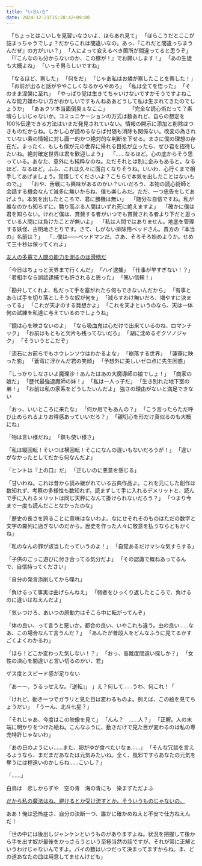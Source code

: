 ```yaml
---
title: "いろいろ"
date: 2024-12-21T15:28:42+09:00
---
```

　｢ちょっとはこいしを見習いなさいよ、ほらあれ見て｣
　｢ほらこうだとここが詰まっちゃうでしょ？だからこれは間違いなの。あっ、『これだと間違っちまうんだぜ』の方がいい？｣
　｢人によって変えるべき箇所が間違ってると思うぞ｣
　｢『こんなのも分からないのか、この豚が！』でお願いします！｣
　｢あの生徒も大概よね｣
　｢いっそ男らしいですね｣


　｢なるほど、察した｣
　｢何をだ｣
　｢じゃあ私はお燐が察したことを察した！｣
　｢お前が出ると話がややこしくなるからやめろ｣
　｢私は全てを悟った｣
　｢そのまま涅槃に至れ｣
　｢やっぱり覚は生きてちゃいけないですかそうですよねこんな能力嫌わない方がおかしいですもんねああどうして私は生まれてきたのでしょうか｣
　｢あぁクソ本当面倒臭ぇなここ｣
　
　
　
　「完全な読心術だって？素晴らしいじゃないか。コミュニケーションの方式は数あれど、自らの想定を100%伝達できる方法はいまだ発見されていない。情報の開示に添加と削除はつきものだからね。しかし心が読めるならば付随も消除も関係ない。改変の為されていない素の情報に対し画一的かつ絶対的な判断を下せる。まさに僕の理想の存在だ。まったく、もしも僕が元の世界に帰れる目処が立ったら、ぜひ君を招待したいね。絶対確定世界は君を歓迎しよう」
　「……なるほど。心の底からそう思っている。あなた、意外にも純粋なのね。ただそれとは別に企みもあると。なるほど、なるほど。ふふ、これは久々に面白くなりそうね。いいわ、心行くまで相手してあげましょう。覚悟してくださいよ？こちらで本気を出したことはないもので。」
　「おや、舌戦にも興味があるのかい？いいだろう、本物の読心術師と会話する機会なんて滅多に無いからね、僕も楽しみだ。ただ、一つ忠告をしてあげよう。本気を出したところで、君に勝機は無い」
　「随分な自信ですね。私が誰なのかも知らずに。驕り高ぶる人間はいずれ死に絶えますよ」
　「確かに僕は君を知らない。けれど僕は、賞賛する者がいつでも賞賛される者より下だと思っている人間には負けたことが無いよ」
　「私は人間ではありません。地底を管理する妖怪、古明地さとりです。さて、しがない排除用ベッドさん。貴方の『本当の』名前は？」
　「…僕は――ベッドマンだ。さあ、そろそろ始めようか。せめて三十秒は保ってくれよ」


[友人の多寡で人間の能力を測るのは滑稽だ](Info/友人の多寡で人間の能力を測るのは滑稽だ.md)





「今日はちょっと天界まで行くんだ」
「ハイ逮捕」
「仕事が早すぎない！？」
「君相手なら誤認逮捕でも許されると思った」
「篤い信頼！」

「勘弁してくれよ、私だって手を塞がれたら何もできないんだから」
「有事とあらば手を切り落としそうな奴が何を」
「減らすわけ無いだろ、増やすに決まってる」
「これが天才のする発想かよ」
「これを天才というのなら、天は一体何の試練を私達に与えているのでしょうね」


「鏡は心を映さないのよ」
「なら吸血鬼は心だけで出来ているのね、ロマンチック」
「お前はもともと欠片も残ってないだろ」
「湖に沈めるぞクソノジャク」
「そういうとこだぞ」



「流石にお前らでもホウレンソウはわかるよな」
「崩落する世界」
「蓮華に映った影」
「蒼穹に浮かんだ君の笑顔」
「予想外に美しいゼロ点に先生困惑」


「しっかりしなさいよ魔理沙！あんたはあの大魔導師の娘でしょ！」
「商家の娘だ」
「歴代最強退魔師の妹！」
「私は一人っ子だ」
「生き別れた地下室の弟！」
「お前は私の家系をどうしたいんだよ」
強さの理由がないと満足できない

「おっ、いいところに来たな」
「何か用でもあんの？」
「こう言ったらただ呼び止められるよりお得感あっていいだろ？」
「親切心を形だけ真似るのも大概にね」


「物は言い様だね」
「鋏も使い様さ」


「私は縦回転！そいつは横回転！そこになんの違いもないだろうが！」
「違いがなかったとしてだから何なんだよ」


「ヒントは『上の口』だ」
「正しいのに悪意を感じる」


「甘いわね。これは昔から読み継がれている古典作品よ。これを元にした創作は数知れず、考察の多様性も数知れず。読まずして手に入れるデメリットと、読んで手に入れるメリットは同じ天秤になんて掛けられないだろう？」
「つまり今まで一度も読んだことなかったのな」


「歴史の長さを誇ることに意味はないわよ。なにせそれそのものはただの数字と文字の羅列に過ぎないのだから。歴史を作った人々に敬意を払うならともかくね」


「私のなんの罪が該当したっていうのよ！」
「自覚あるだけマシな気すらする」


「子供のごっこ遊びに付き合ってる気分だよ」
「その認識で概ねあってるんで、自信持ってください」


「自分の発言添削してから喋れ」


「負けるって事実は曲げらんねえ」
「弱者をひっくり返したところで、負けるのに違いはねえんだよ」


「気ぃつけろ、あいつの原動力はそこら中に転がってんぞ」


「体の良い、って言うと悪いか。都合の良い、いやこれも違う。虫の良い……なあ、この場合なんて言うんだ？」
「あんたが普段人をどんなふうに見てるかすごくよくわかるわ」

「ほら！どこか変わった気しない！？」
「おっ、高難度間違い探しか？」
「女性の決心を間違いと言い切るのかい、君」

ゲス度とスピード感が足りない


「あーー、うるっせえな。『逆転』」
」え？何して……うわ、何これ！「


「けれど、動き一つでガラリと見た目は変わるものよ。例えば、この絵を見てちょうだい」
「うーん、北斗七星？」

「それじゃあ、今度はこの映像を見て」
「んん？　……人？」
「正解。人の末端に明かりをつけた絵ね。こんなふうに、動きだけで見た目が変わるのは私の専売特許じゃないわ」






「あの日のようにぃ……また、卵がゆが食べたいなぁ……」
「そんな冗談を言えるようなら、まだまだあなたは元気みたいね。全く、風邪ですらあなたの元気を奪うには程遠いのかしらね……こいし？」

「……」



白鳥は　悲しからずや　空の青　海の青にも　染まずただよふ

[だから私の魔法はね、避けるとか受け流すとか、そういうものじゃないの。](Info/だから私の魔法はね、避けるとか受け流すとか、そういうものじゃないの。.md)

ああ！俺は恐怖症さ、自分の決断一つ、誰かに確かめねえと不安で仕方ねえんだ！

「世の中には後出しジャンケンというものがありますよね。状況を把握して後から手を出す奴が最後をかっさらうという至極当然の話ですが、それが常に正解というわけじゃないんですよ。パイの数はいつだって決まってますからね。ま、どの道あなたの皿は用意してませんけども」
